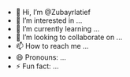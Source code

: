 - 👋 Hi, I’m @Zubayrlatief
- 👀 I’m interested in ...
- 🌱 I’m currently learning ...
- 💞️ I’m looking to collaborate on ...
- 📫 How to reach me ...
- 😄 Pronouns: ...
- ⚡ Fun fact: ...

<!---
Zubayrlatief/Zubayrlatief is a ✨ special ✨ repository because its `README.md` (this file) appears on your GitHub profile.
You can click the Preview link to take a look at your changes.
--->
